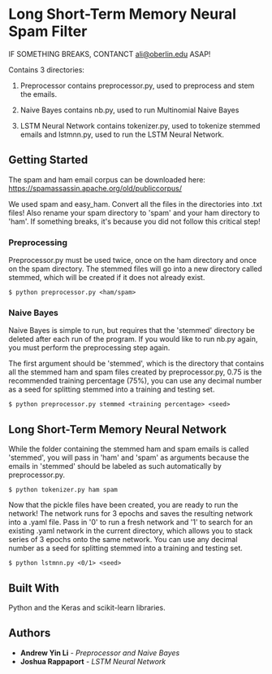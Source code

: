 # Long Short-Term Memory Neural Spam Filter

IF SOMETHING BREAKS, CONTANCT ali@oberlin.edu ASAP!

Contains 3 directories:

1. Preprocessor contains preprocessor.py, used to preprocess and stem the emails.

2. Naive Bayes contains nb.py, used to run Multinomial Naive Bayes

3. LSTM Neural Network contains tokenizer.py, used to tokenize stemmed emails and lstmnn.py, used to run the LSTM Neural Network.

## Getting Started

The spam and ham email corpus can be downloaded here: https://spamassassin.apache.org/old/publiccorpus/

We used spam and easy_ham. Convert all the files in the directories into .txt files! Also rename your spam directory to 'spam' and your ham directory to 'ham'. If something breaks, it's because you did not follow this critical step!

### Preprocessing

Preprocessor.py must be used twice, once on the ham directory and once on the spam directory. The stemmed files will go into a new directory called stemmed, which will be created if it does not already exist.

```
$ python preprocessor.py <ham/spam>

```

### Naive Bayes

Naive Bayes is simple to run, but requires that the 'stemmed' directory be deleted after each run of the program. If you would like to run nb.py again, you must perform the preprocessing step again.

The first argument should be 'stemmed', which is the directory that contains all the stemmed ham and spam files created by preprocessor.py, 0.75 is the recommended training percentage (75%), you can use any decimal number as a seed for splitting stemmed into a training and testing set.

```
$ python preprocessor.py stemmed <training percentage> <seed>

```

## Long Short-Term Memory Neural Network

While the folder containing the stemmed ham and spam emails is called 'stemmed', you will pass in 'ham' and 'spam' as arguments because the emails in 'stemmed' should be labeled as such automatically by preprocessor.py.

```
$ python tokenizer.py ham spam

```

Now that the pickle files have been created, you are ready to run the network! The network runs for 3 epochs and saves the resulting network into a .yaml file. Pass in '0' to run a fresh network and '1' to search for an existing .yaml network in the current directory, which allows you to stack series of 3 epochs onto the same network. You can use any decimal number as a seed for splitting stemmed into a training and testing set.

```
$ python lstmnn.py <0/1> <seed>

```


## Built With

Python and the Keras and scikit-learn libraries.


## Authors

* **Andrew Yin Li** - *Preprocessor and Naive Bayes*
* **Joshua Rappaport** - *LSTM Neural Network*
